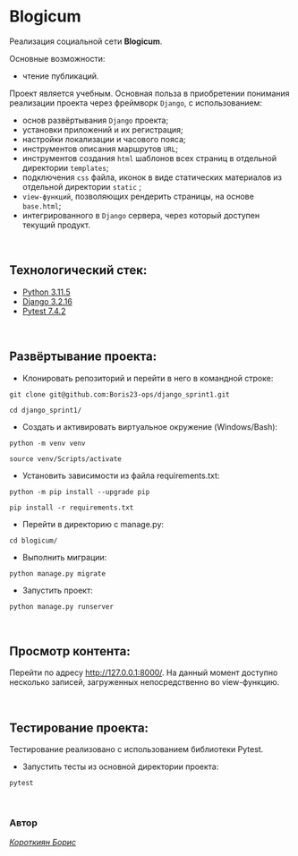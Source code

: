 # Blogicum
Реализация социальной сети **Blogicum**. 

Основные возможности:
- чтение публикаций. 

Проект является учебным. Основная польза в приобретении понимания реализации проекта через фреймворк `Django`, с использованием: 
- основ развёртывания `Django` проекта;
- установки приложений и их регистрация;
- настройки локализации и часового пояса;
- инструментов описания маршрутов `URL`;
- инструментов создания `html` шаблонов всех страниц в отдельной директории `templates`;
- подключения `css` файла, иконок в виде статических материалов из отдельной директории `static` ; 
- `view-функций`, позволяющих рендерить страницы, на основе `base.html`;
- интегрированного в `Django` сервера, через который доступен текущий продукт.

<br>

## Технологический стек:
- [Python 3.11.5](https://docs.python.org/release/3.11.5/)
- [Django 3.2.16](https://docs.djangoproject.com/en/3.2/)
- [Pytest 7.4.2](https://docs.pytest.org/en/7.4.x/)

<br>

## Развёртывание проекта:
+ Клонировать репозиторий и перейти в него в командной строке:
```shell script
git clone git@github.com:Boris23-ops/django_sprint1.git
```

```shell script
cd django_sprint1/
```

+ Cоздать и активировать виртуальное окружение (Windows/Bash):
```shell script
python -m venv venv
```

```shell script
source venv/Scripts/activate
```

+ Установить зависимости из файла requirements.txt:
```shell script
python -m pip install --upgrade pip
```

```shell script
pip install -r requirements.txt
```

+ Перейти в директорию с manage.py:
```shell script
cd blogicum/
```

+ Выполнить миграции:
```shell script
python manage.py migrate
```

+ Запустить проект:
```shell script
python manage.py runserver
```

<br>

## Просмотр контента:
Перейти по адресу http://127.0.0.1:8000/. На данный момент доступно несколько записей, загруженных непосредственно во view-функцию. 

<br>

## Тестирование проекта:
Тестирование реализовано с использованием библиотеки Pytest. 

+ Запустить тесты из основной директории проекта:
```shell script
pytest
```

<br>

### Автор
_[Короткиян Борис](https://github.com/Boris23-ops)_<br>